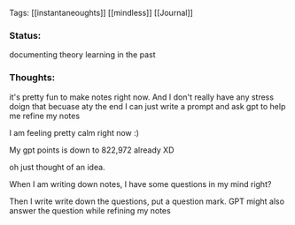 
Tags: [[instantaneoughts]] [[mindless]] [[Journal]]
### Status:
documenting theory learning in the past 
### Thoughts:
it's pretty fun to make notes right now. And I don't really have any stress doign that becuase aty the end I can just write a prompt and ask gpt to help me refine my notes

I am feeling pretty calm right now :)

My gpt points is down to 822,972 already XD


oh just thought of an idea.

When I am writing down notes, I have some questions in my mind right? 

Then I write write down the questions, put a question mark. GPT might also answer the question while refining my notes